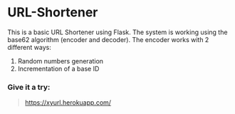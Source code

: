 # URL-Shortener
This is a basic URL Shortener using Flask.
The system is working using the base62 algorithm (encoder and decoder).
The encoder works with 2 different ways:
1. Random numbers generation 
2. Incrementation of a base ID

### Give it a try:
 > <a href="https://xyurl.herokuapp.com/" target="_blank">https://xyurl.herokuapp.com/</a>
